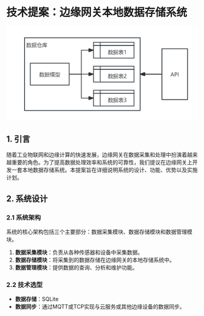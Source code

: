 # 技术提案：边缘网关本地数据存储系统
![1714196948398](image/readme/1714196948398.png)
## 1. 引言
随着工业物联网和边缘计算的快速发展，边缘网关在数据采集和处理中扮演着越来越重要的角色。为了提高数据处理效率和系统的可靠性，我们提议在边缘网关上开发一套本地数据存储系统。本提案旨在详细说明系统的设计、功能、优势以及实施计划。
## 2. 系统设计
### 2.1 系统架构
系统的核心架构包括三个主要部分：数据采集模块、数据存储模块和数据管理模块。
1. **数据采集模块**：负责从各种传感器和设备中采集数据。
2. **数据存储模块**：将采集到的数据存储在边缘网关的本地存储系统中。
3. **数据管理模块**：提供数据的查询、分析和维护功能。
### 2.2 技术选型
- **数据存储**：SQLite
- **数据同步**：通过MQTT或TCP实现与云服务或其他边缘设备的数据同步。
